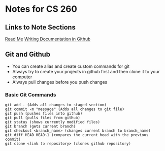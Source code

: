 # Notes for CS 260

## Links to Note Sections
[Read Me](README.md)
[Writing Documentation in Github](https://docs.github.com/en/get-started/writing-on-github/getting-started-with-writing-and-formatting-on-github/basic-writing-and-formatting-syntax#section-links)

## Git and Github
- You can create alias and create custom commands for git
- Always try to create your projects in github first and then clone it to your computer
- Always pull changes before you push changes

### Basic Git Commands
```
git add . (Adds all changes to staged section)
git commit -m "message" (Adds all changes to git file)
git push (pushes files into github)
git pull (pulls files from github)
git status (shows currently modified files)
git branch (gets current branch)
git checkout <branch_name> (changes current branch to branch_name)
git diff HEAD HEAD~1 (compares the current head with the previous commit)
git clone <link to repository> (clones github repository)
```